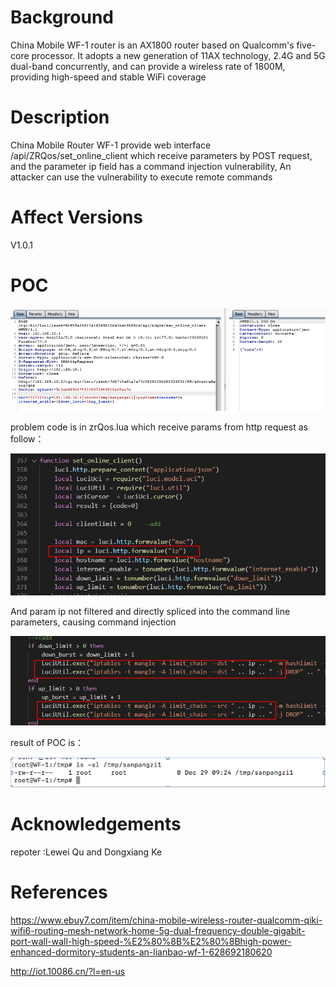 # Background
China Mobile WF-1 router is an AX1800 router based on Qualcomm's five-core processor. It adopts a new generation of 11AX technology, 2.4G and 5G dual-band concurrently, and can provide a wireless rate of 1800M, providing high-speed and stable WiFi coverage

# Description
China Mobile Router WF-1 provide web interface /api/ZRQos/set_online_client which receive parameters by POST request, and the parameter ip field has a command injection vulnerability, An attacker can use the vulnerability to execute remote commands

# Affect Versions
V1.0.1

# POC
![image](./picture/ZQos%20RCE.png)

problem code is in zrQos.lua which receive params from http request as follow：

![image](./picture/set_online_client1.png)

And param ip  not filtered and directly spliced into the command line parameters, causing command injection

![image](./picture/set_online_client.jpg)

result of POC is：

![image](./picture/result_command_injection1.png)

# Acknowledgements
repoter :Lewei Qu and Dongxiang Ke

# References
https://www.ebuy7.com/item/china-mobile-wireless-router-qualcomm-qiki-wifi6-routing-mesh-network-home-5g-dual-frequency-double-gigabit-port-wall-wall-high-speed-%E2%80%8B%E2%80%8Bhigh-power-enhanced-dormitory-students-an-lianbao-wf-1-628692180620

http://iot.10086.cn/?l=en-us
